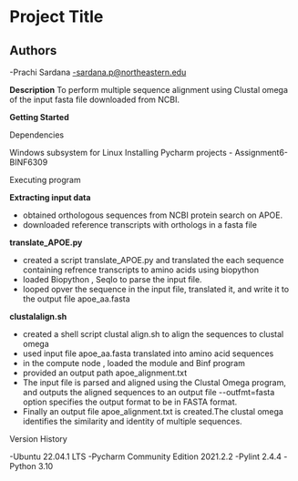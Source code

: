 # Project Title

## Authors
-Prachi Sardana 
-sardana.p@northeastern.edu

**Description**
To perform multiple sequence alignment using Clustal omega of the input fasta file downloaded from NCBI.

**Getting Started**

Dependencies

Windows subsystem for Linux Installing Pycharm projects - Assignment6- BINF6309

Executing program

**Extracting input data**
- obtained orthologous sequences from NCBI protein search on APOE.
- downloaded reference transcripts with orthologs in a fasta file

**translate_APOE.py**

- created a script translate_APOE.py and translated the each sequence containing refrence transcripts to amino acids using biopython 
- loaded Biopython , SeqIo to parse the input file.
- looped opver the sequence in the input file, translated it, and write it to the output file apoe_aa.fasta

**clustalalign.sh**
- created a shell script clustal align.sh to align the sequences to clustal omega
- used input file apoe_aa.fasta translated into amino acid sequences
- in the compute node , loaded the module and Binf program 
- provided an output path apoe_alignment.txt
- The input file is parsed and aligned using the Clustal Omega program, and outputs the aligned sequences to an output file
--outfmt=fasta option specifies the output format to be in FASTA format.
- Finally an output file apoe_alignment.txt is created.The clustal omega identifies the similarity and identity of multiple sequences.

Version History

-Ubuntu 22.04.1 LTS 
-Pycharm Community Edition 2021.2.2 
-Pylint 2.4.4 -Python 3.10
